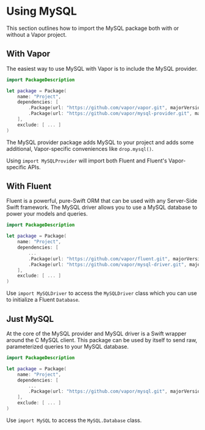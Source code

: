 # Using MySQL

This section outlines how to import the MySQL package both with or without a Vapor project.

## With Vapor

The easiest way to use MySQL with Vapor is to include the MySQL provider. 

```swift
import PackageDescription

let package = Package(
    name: "Project",
    dependencies: [
        .Package(url: "https://github.com/vapor/vapor.git", majorVersion: 2),
        .Package(url: "https://github.com/vapor/mysql-provider.git", majorVersion: 2)
    ],
    exclude: [ ... ]
)
```

The MySQL provider package adds MySQL to your project and adds some additional, Vapor-specific conveniences like `drop.mysql()`. 

Using `import MySQLProvider` will import both Fluent and Fluent's Vapor-specific APIs. 

## With Fluent

Fluent is a powerful, pure-Swift ORM that can be used with any Server-Side Swift framework. The MySQL driver allows you to use a MySQL database to power your models and queries.

```swift
import PackageDescription

let package = Package(
    name: "Project",
    dependencies: [
        ...
        .Package(url: "https://github.com/vapor/fluent.git", majorVersion: 2),
        .Package(url: "https://github.com/vapor/mysql-driver.git", majorVersion: 2)
    ],
    exclude: [ ... ]
)
```

Use `import MySQLDriver` to access the `MySQLDriver` class which you can use to initialize a Fluent `Database`. 

## Just MySQL

At the core of the MySQL provider and MySQL driver is a Swift wrapper around the C MySQL client. This package can be used by itself to send raw, parameterized queries to your MySQL database.

```swift
import PackageDescription

let package = Package(
    name: "Project",
    dependencies: [
        ...
        .Package(url: "https://github.com/vapor/mysql.git", majorVersion: 2)
    ],
    exclude: [ ... ]
)
```

Use `import MySQL` to access the `MySQL.Database` class.